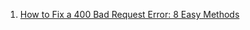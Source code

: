 1. [How to Fix a 400 Bad Request Error: 8 Easy Methods](https://www.hostinger.com/tutorials/how-to-fix-400-bad-request-error)
